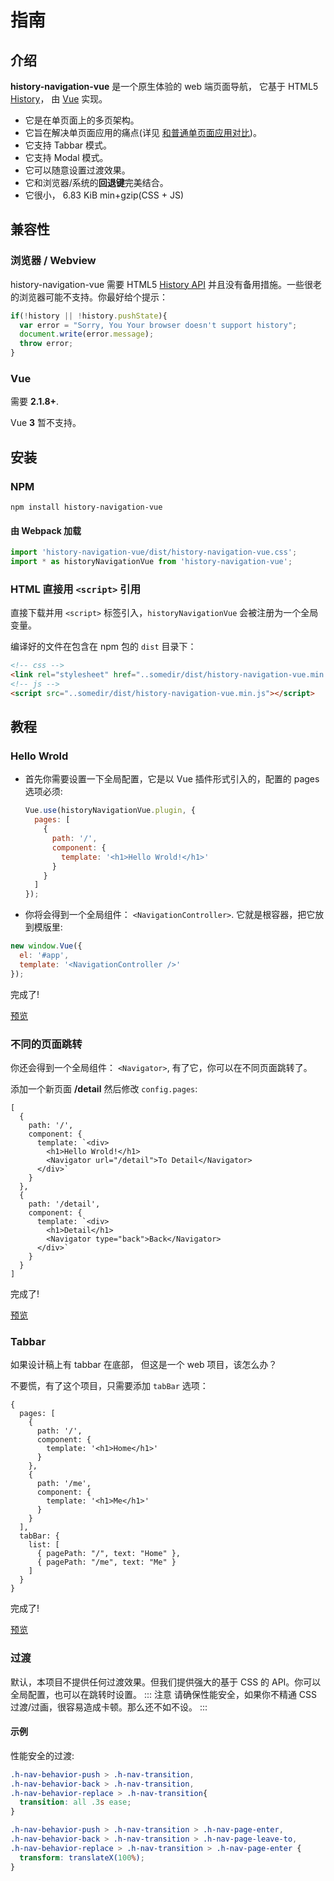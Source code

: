 # 指南
## 介绍
<!-- a native-like **Navigation** for web apps. -->
<!-- **history-navigation-vue** is A native-like **Navigation** for Web apps. It base on HTML5 [History](https://developer.mozilla.org/en-US/docs/Web/API/History) and implemented by [Vue](https://vuejs.org/). It is a multi-page **architecture** in the single-page, which can be perfectly combined with the system/browser **back button**, you can happily use it to build modern web apps with a native experience. -->

**history-navigation-vue** 是一个原生体验的 web 端页面导航， 它基于 HTML5 [History](https://developer.mozilla.org/en-US/docs/Web/API/History)， 由 [Vue](https://vuejs.org/) 实现。
- 它是在单页面上的多页架构。
- 它旨在解决单页面应用的痛点(详见 [和普通单页面应用对比](/zh/#index-compared))。
- 它支持 Tabbar 模式。
- 它支持 Modal 模式。
- 它可以随意设置过渡效果。
- 它和浏览器/系统的**回退键**完美结合。
- 它很小， 6.83 KiB min+gzip(CSS + JS)

<!-- 你可以开心的用它来构建原生体验的现代 web apps。 -->

## 兼容性
### 浏览器 / Webview
history-navigation-vue 需要 HTML5 [History API](https://developer.mozilla.org/en-US/docs/Web/API/History) 并且没有备用措施。一些很老的浏览器可能不支持。你最好给个提示：
```js
if(!history || !history.pushState){
  var error = "Sorry, You Your browser doesn't support history";
  document.write(error.message);
  throw error;
}
```
### Vue
需要 **2.1.8+**. 

Vue **3** 暂不支持。
## 安装
### NPM
```shell
npm install history-navigation-vue
```
#### 由 Webpack 加载
```js
import 'history-navigation-vue/dist/history-navigation-vue.css';
import * as historyNavigationVue from 'history-navigation-vue';
```
### HTML 直接用 `<script>` 引用
直接下载并用 `<script>` 标签引入，`historyNavigationVue` 会被注册为一个全局变量。

编译好的文件在包含在 npm 包的 `dist` 目录下：
```html
<!-- css -->
<link rel="stylesheet" href="..somedir/dist/history-navigation-vue.min.css" />
<!-- js -->
<script src="..somedir/dist/history-navigation-vue.min.js"></script>
```

## 教程
### Hello Wrold
- 首先你需要设置一下全局配置，它是以 Vue 插件形式引入的，配置的 pages 选项必须:
  ```js
  Vue.use(historyNavigationVue.plugin, {
    pages: [
      {
        path: '/',
        component: {
          template: '<h1>Hello Wrold!</h1>'
        }
      }
    ]
  });
  ```
- 你将会得到一个全局组件： `<NavigationController>`. 它就是根容器，把它放到模版里:
```js
new window.Vue({
  el: '#app',
  template: '<NavigationController />'
});
```
完成了! 

<!-- Example: [Source](https://github.com/hezedu/history-navigation-vue/tree/main/docs/examples/hello-world.html)  -->
[预览](https://hezedu.github.io/history-navigation-vue/examples/hello-world.html) 
<!-- [Go here to see Simple Single HTML Example](/examples.html#hello-world) -->

### 不同的页面跳转
你还会得到一个全局组件： `<Navigator>`, 有了它，你可以在不同页面跳转了。

添加一个新页面 **/detail** 然后修改 `config.pages`:

```js{7,16}
[
  {
    path: '/',
    component: {
      template: `<div>
        <h1>Hello Wrold!</h1>
        <Navigator url="/detail">To Detail</Navigator>
      </div>`
    }
  },
  {
    path: '/detail',
    component: {
      template: `<div>
        <h1>Detail</h1>
        <Navigator type="back">Back</Navigator>
      </div>`
    }
  }
]
```
完成了! 

[预览](https://hezedu.github.io/history-navigation-vue/examples/two-pages.html)


### Tabbar
如果设计稿上有 tabbar 在底部， 但这是一个 web 项目，该怎么办？

不要慌，有了这个项目，只需要添加 `tabBar` 选项：
```js{16-21}
{
  pages: [
    {
      path: '/',
      component: {
        template: '<h1>Home</h1>'
      }
    },
    {
      path: '/me',
      component: {
        template: '<h1>Me</h1>'
      }
    }
  ],
  tabBar: {
    list: [
      { pagePath: "/", text: "Home" },
      { pagePath: "/me", text: "Me" }
    ]
  }
}
```
完成了! 

<!-- simple single HTML Example -->
<!-- [Source](https://github.com/hezedu/history-navigation-vue/tree/main/docs/examples/tabbar.html) -->
[预览](https://hezedu.github.io/history-navigation-vue/examples/tabbar.html)


### 过渡
默认，本项目不提供任何过渡效果。但我们提供强大的基于 CSS 的 API。你可以全局配置，也可以在跳转时设置。
::: 注意
请确保性能安全，如果你不精通 CSS 过渡/过画，很容易造成卡顿。那么还不如不设。
:::

#### 示例
性能安全的过渡:
```css
.h-nav-behavior-push > .h-nav-transition,
.h-nav-behavior-back > .h-nav-transition,
.h-nav-behavior-replace > .h-nav-transition{
  transition: all .3s ease;
}

.h-nav-behavior-push > .h-nav-transition > .h-nav-page-enter,
.h-nav-behavior-back > .h-nav-transition > .h-nav-page-leave-to,
.h-nav-behavior-replace > .h-nav-transition > .h-nav-page-enter {
  transform: translateX(100%);
}
```